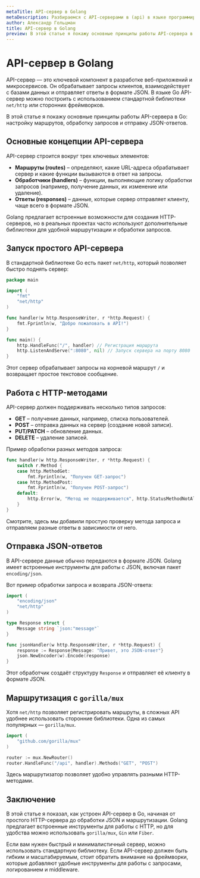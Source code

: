 ```yaml
---
metaTitle: API-сервер в Golang
metaDescription: Разбираемся с API-серверами в (api) в языке программирования Go (Golang).
author: Александр Гольцман
title: API-сервер в Golang
preview: В этой статье я покажу основные принципы работы API-сервера в Go - настройку маршрутов, обработку запросов и отправку JSON-ответов.
---
```


# **API-сервер в Golang**

API-сервер — это ключевой компонент в разработке веб-приложений и микросервисов. Он обрабатывает запросы клиентов, взаимодействует с базами данных и отправляет ответы в формате JSON. В языке Go API-сервер можно построить с использованием стандартной библиотеки `net/http` или сторонних фреймворков.

В этой статье я покажу основные принципы работы API-сервера в Go: настройку маршрутов, обработку запросов и отправку JSON-ответов.

## **Основные концепции API-сервера**

API-сервер строится вокруг трех ключевых элементов:

- **Маршруты (routes)** – определяют, какие URL-адреса обрабатывает сервер и какие функции вызываются в ответ на запросы.
- **Обработчики (handlers)** – функции, выполняющие логику обработки запросов (например, получение данных, их изменение или удаление).
- **Ответы (responses)** – данные, которые сервер отправляет клиенту, чаще всего в формате JSON.

Golang предлагает встроенные возможности для создания HTTP-серверов, но в реальных проектах часто используют дополнительные библиотеки для удобной маршрутизации и обработки запросов.

## **Запуск простого API-сервера**

В стандартной библиотеке Go есть пакет `net/http`, который позволяет быстро поднять сервер:

```go
package main

import (
    "fmt"
    "net/http"
)

func handler(w http.ResponseWriter, r *http.Request) {
    fmt.Fprintln(w, "Добро пожаловать в API!")
}

func main() {
    http.HandleFunc("/", handler) // Регистрация маршрута
    http.ListenAndServe(":8080", nil) // Запуск сервера на порту 8080
}

```

Этот сервер обрабатывает запросы на корневой маршрут `/` и возвращает простое текстовое сообщение.

## **Работа с HTTP-методами**

API-сервер должен поддерживать несколько типов запросов:

- **GET** – получение данных, например, списка пользователей.
- **POST** – отправка данных на сервер (создание новой записи).
- **PUT/PATCH** – обновление данных.
- **DELETE** – удаление записей.

Пример обработки разных методов запроса:

```go
func handler(w http.ResponseWriter, r *http.Request) {
    switch r.Method {
    case http.MethodGet:
        fmt.Fprintln(w, "Получен GET-запрос")
    case http.MethodPost:
        fmt.Fprintln(w, "Получен POST-запрос")
    default:
        http.Error(w, "Метод не поддерживается", http.StatusMethodNotAllowed)
    }
}

```

Смотрите, здесь мы добавили простую проверку метода запроса и отправляем разные ответы в зависимости от него.

## **Отправка JSON-ответов**

В API-сервере данные обычно передаются в формате JSON. Golang имеет встроенные инструменты для работы с JSON, включая пакет `encoding/json`.

Вот пример обработки запроса и возврата JSON-ответа:

```go
import (
    "encoding/json"
    "net/http"
)

type Response struct {
    Message string `json:"message"`
}

func jsonHandler(w http.ResponseWriter, r *http.Request) {
    response := Response{Message: "Привет, это JSON-ответ"}
    json.NewEncoder(w).Encode(response)
}

```

Этот обработчик создаёт структуру `Response` и отправляет её клиенту в формате JSON.

## **Маршрутизация с `gorilla/mux`**

Хотя `net/http` позволяет регистрировать маршруты, в сложных API удобнее использовать сторонние библиотеки. Одна из самых популярных — `gorilla/mux`.

```go
import (
    "github.com/gorilla/mux"
)

router := mux.NewRouter()
router.HandleFunc("/api", handler).Methods("GET", "POST")

```

Здесь маршрутизатор позволяет удобно управлять разными HTTP-методами.

## **Заключение**

В этой статье я показал, как устроен API-сервер в Go, начиная от простого HTTP-сервера до обработки JSON и маршрутизации. Golang предлагает встроенные инструменты для работы с HTTP, но для удобства можно использовать `gorilla/mux`, `Gin` или `Fiber`.

Если вам нужен быстрый и минималистичный сервер, можно использовать стандартную библиотеку. Если API-сервер должен быть гибким и масштабируемым, стоит обратить внимание на фреймворки, которые добавляют удобные инструменты для работы с запросами, логированием и middleware.
